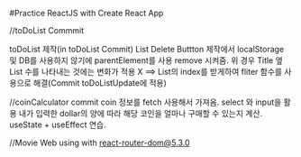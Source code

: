 #Practice ReactJS with Create React App

//toDoList Commmit

toDoList 제작(in toDoList Commit)
List Delete Buttton 제작에서
localStorage 및 DB를 사용하지 않기에 parentElement를 사용 remove 시켜줌.
위 경우 Title 옆 List 수를 나타내는 것에는 변화가 적용 X
==> List의 index를 받게하여 fliter 함수를 사용으로 해결(Commit toDoListUpdate에 적용)

//coinCalculator commit
coin 정보를 fetch 사용해서 가져옴.
select 와 input을 활용 내가 입력한 dollar의 양에 따라 해당 코인을 얼마나 구매할 수 있는지 계산.
useState + useEffect 연습.

//Movie Web
using with react-router-dom@5.3.0

